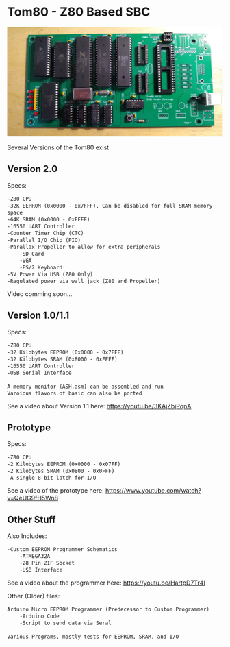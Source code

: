 # Tom80 - Z80 Based SBC

![alt text](https://github.com/anjennings/Tom80/blob/Version-2.0/Photos/V2%20Partial.jpg?raw=true)

Several Versions of the Tom80 exist

## Version 2.0

Specs:

	-Z80 CPU
	-32K EEPROM (0x0000 - 0x7FFF), Can be disabled for full SRAM memory space
	-64K SRAM (0x0000 - 0xFFFF)
	-16550 UART Controller
	-Counter Timer Chip (CTC) 
	-Parallel I/O Chip (PIO)
	-Parallax Propeller to allow for extra peripherals
		-SD Card
		-VGA 
		-PS/2 Keyboard
	-5V Power Via USB (Z80 Only)
	-Regulated power via wall jack (Z80 and Propeller)
	
Video comming soon...

## Version 1.0/1.1

Specs:

	-Z80 CPU
	-32 Kilobytes EEPROM (0x0000 - 0x7FFF)
	-32 Kilobytes SRAM (0x8000 - 0xFFFF)
	-16550 UART Controller
	-USB Serial Interface
	
	A memory monitor (ASH.asm) can be assembled and run
	Varoious flavors of basic can also be ported
	
See a video about Version 1.1 here:
https://youtu.be/3KAjZbjPqnA
	
## Prototype

Specs:

	-Z80 CPU
	-2 Kilobytes EEPROM (0x0000 - 0x07FF)
	-2 Kilobytes SRAM (0x0800 - 0x0FFF)
	-A single 8 bit latch for I/O

See a video of the prototype here:
https://www.youtube.com/watch?v=QeUG9fH5Wn8


## Other Stuff

Also Includes:

	-Custom EEPROM Programmer Schematics
		-ATMEGA32A
		-28 Pin ZIF Socket
		-USB Interface
		
See a video about the programmer here:
https://youtu.be/HartpD7Tr4I

Other (Older) files:

	Arduino Micro EEPROM Programmer (Predecessor to Custom Programmer)
		-Arduino Code
		-Script to send data via Seral
	
	Various Programs, mostly tests for EEPROM, SRAM, and I/O
